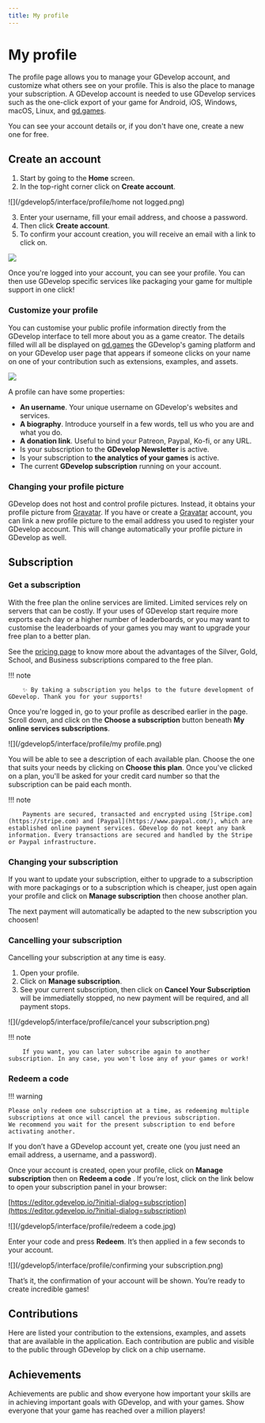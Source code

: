 ```yaml
---
title: My profile
---
```

# My profile

The profile page allows you to manage your GDevelop account, and customize what others see on your profile. This is also the place to manage your subscription.
A GDevelop account is needed to use GDevelop services such as the one-click export of your game for Android, iOS, Windows, macOS, Linux, and [gd.games](https://gd.games/).

You can see your account details or, if you don't have one, create a new one for free.

## Create an account

 1. Start by going to the **Home** screen.
 2. In the top-right corner click on **Create account**.

![](/gdevelop5/interface/profile/home not logged.png)

 3. Enter your username, fill your email address, and choose a password.
 4. Then click **Create account**.
 5. To confirm your account creation, you will receive an email with a link to click on. 

![](/gdevelop5/interface/profile/account-create-details.png)


Once you're logged into your account, you can see your profile. You can then use GDevelop specific services like packaging your game for multiple support in one click!


### Customize your profile

You can customise your public profile information directly from the GDevelop interface to tell more about you as a game creator. The details filled will all be displayed on [gd.games](https://gd.games/) the GDevelop's gaming platform and on your GDevelop user page that appears if someone clicks on your name on one of your contribution such as extensions, examples, and assets.

![](/gdevelop5/interface/profile/gdevelop_profile_customize.gif)

A profile can have some properties:

- **An username**. Your unique username on GDevelop's websites and services.
- **A biography**. Introduce yourself in a few words, tell us who you are and what you do.
- **A donation link**. Useful to bind your Patreon, Paypal, Ko-fi, or any URL.
- Is your subscription to the **GDevelop Newsletter** is active.
- Is your subscription to **the analytics of your games** is active.
- The current **GDevelop subscription** running on your account.

### Changing your profile picture

GDevelop does not host and control profile pictures. Instead, it obtains your profile picture from [Gravatar](https://gravatar.com). If you have or create a [Gravatar](https://gravatar.com) account, you can link a new profile picture to the email address you used to register your GDevelop account. This will change automatically your profile picture in GDevelop as well.

## Subscription

### Get a subscription

With the free plan the online services are limited. Limited services rely on servers that can be costly.
If your uses of GDevelop start require more exports each day or a higher number of leaderboards, or you may want to customise the leaderboards of your games you may want to upgrade your free plan to a better plan.

See the [pricing page](https://gdevelop.io/pricing) to know more about the advantages of the Silver, Gold, School, and Business subscriptions compared to the free plan.


!!! note

        ✨ By taking a subscription you helps to the future development of GDevelop. Thank you for your supports!


Once you're logged in, go to your profile as described earlier in the page.
Scroll down, and click on the **Choose a subscription** button beneath **My online services subscriptions**.

![](/gdevelop5/interface/profile/my profile.png)

You will be able to see a description of each available plan. Choose the one that suits your needs by clicking on **Choose this plan**.
Once you've clicked on a plan, you'll be asked for your credit card number so that the subscription can be paid each month.

!!! note

        Payments are secured, transacted and encrypted using [Stripe.com](https://stripe.com) and [Paypal](https://www.paypal.com/), which are established online payment services. GDevelop do not keept any bank information. Every transactions are secured and handled by the Stripe or Paypal infrastructure.

### Changing your subscription

If you want to update your subscription, either to upgrade to a subscription with more packagings or to a subscription which is cheaper, just open again your profile and click on **Manage subscription** then choose another plan.

The next payment will automatically be adapted to the new subscription you choosen!

### Cancelling your subscription

Cancelling your subscription at any time is easy.

 1. Open your profile.
 2. Click on **Manage subscription**.
 3. See your current subscription, then click on **Cancel Your Subscription** will be immediatelly stopped, no new payment will be required, and all payment stops.

![](/gdevelop5/interface/profile/cancel your subscription.png)

!!! note
		
		If you want, you can later subscribe again to another subscription. In any case, you won't lose any of your games or work!


### Redeem a code

!!! warning

    Please only redeem one subscription at a time, as redeeming multiple subscriptions at once will cancel the previous subscription.
    We recommend you wait for the present subscription to end before activating another.

If you don’t have a GDevelop account yet, create one (you just need an email address, a username, and a password).

Once your account is created, open your profile, click on **Manage subscription** then on **Redeem a code** .
If you’re lost, click on the link below to open your subscription panel in your browser:

[https://editor.gdevelop.io/?initial-dialog=subscription](https://editor.gdevelop.io/?initial-dialog=subscription)

![](/gdevelop5/interface/profile/redeem a code.jpg)

    
Enter your code and press **Redeem**. It’s then applied in a few seconds to your account.

![](/gdevelop5/interface/profile/confirming your subscription.png)

That’s it, the confirmation of your account will be shown. You’re ready to create incredible games!


## Contributions

Here are listed your contribution to the extensions, examples, and assets that are available in the application. Each contribution are public and visible to the public through GDevelop by click on a chip username.

## Achievements

Achievements are public and show everyone how important your skills are in achieving important goals with GDevelop, and with your games.
Show everyone that your game has reached over a million players!